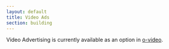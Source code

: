 ```yaml
---
layout: default
title: Video Ads
section: building
---
```


Video Advertising is currently available as an option in [o-video](https://github.com/Financial-Times/o-video).

